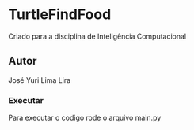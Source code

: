 # TurtleFindFood
Criado para a disciplina de Inteligência Computacional

## Autor
José Yuri Lima Lira

### Executar

Para executar o codigo rode o arquivo main.py
